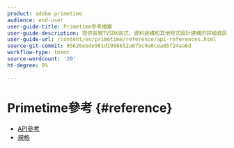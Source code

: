 ```yaml
---
product: adobe primetime
audience: end-user
user-guide-title: Primetime參考檔案
user-guide-description: 提供有關TVSDK函式、資料結構和其他程式設計建構的詳細資訊。
user-guide-url: /content/en/primetime/reference/api-references.html
source-git-commit: 95626ebde981d1996652a67bc9e0cea05f24aa6d
workflow-type: tm+mt
source-wordcount: '20'
ht-degree: 0%

---
```



# Primetime參考 {#reference}

+ [API參考](api-references.md)
+ [規格](specifications.md)